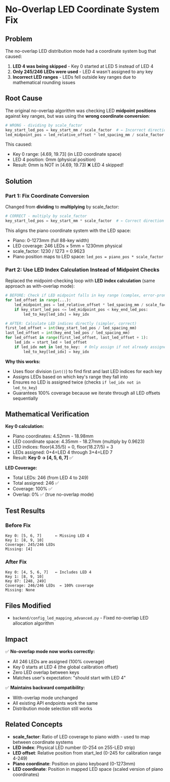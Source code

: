 # No-Overlap LED Coordinate System Fix

## Problem

The no-overlap LED distribution mode had a coordinate system bug that caused:
1. **LED 4 was being skipped** - Key 0 started at LED 5 instead of LED 4
2. **Only 245/246 LEDs were used** - LED 4 wasn't assigned to any key
3. **Incorrect LED ranges** - LEDs fell outside key ranges due to mathematical rounding issues

## Root Cause

The original no-overlap algorithm was checking LED **midpoint positions** against key ranges, but was using the **wrong coordinate conversion**:

```python
# WRONG - dividing by scale_factor
key_start_led_pos = key_start_mm / scale_factor  # ← Incorrect direction
led_midpoint_pos = led_relative_offset * led_spacing_mm / scale_factor  # ← Mismatch
```

This caused:
- Key 0 range: [4.69, 19.73] (in LED coordinate space)
- LED 4 position: 0mm (physical position)
- Result: 0mm is NOT in [4.69, 19.73) ❌ LED 4 skipped!

## Solution

### Part 1: Fix Coordinate Conversion
Changed from **dividing** to **multiplying** by scale_factor:

```python
# CORRECT - multiply by scale_factor
key_start_led_pos = key_start_mm * scale_factor  # ← Correct direction
```

This aligns the piano coordinate system with the LED space:
- Piano: 0-1273mm (full 88-key width)
- LED coverage: 246 LEDs × 5mm = 1230mm physical
- scale_factor: 1230 / 1273 = 0.9623
- Piano position maps to LED space: `led_pos = piano_pos * scale_factor`

### Part 2: Use LED Index Calculation Instead of Midpoint Checks
Replaced the midpoint-checking loop with **LED index calculation** (same approach as with-overlap mode):

```python
# BEFORE: Check if LED midpoint falls in key range (complex, error-prone)
for led_offset in range(...):
    led_midpoint_pos = led_relative_offset * led_spacing_mm / scale_factor
    if key_start_led_pos <= led_midpoint_pos < key_end_led_pos:
        led_to_key[led_idx] = key_idx

# AFTER: Calculate LED indices directly (simpler, correct)
first_led_offset = int(key_start_led_pos / led_spacing_mm)
last_led_offset = int(key_end_led_pos / led_spacing_mm)
for led_offset in range(first_led_offset, last_led_offset + 1):
    led_idx = start_led + led_offset
    if led_idx not in led_to_key:  # Only assign if not already assigned
        led_to_key[led_idx] = key_idx
```

**Why this works:**
- Uses floor division (`int()`) to find first and last LED indices for each key
- Assigns LEDs based on which key's range they fall into
- Ensures no LED is assigned twice (checks `if led_idx not in led_to_key`)
- Guarantees 100% coverage because we iterate through all LED offsets sequentially

## Mathematical Verification

**Key 0 calculation:**
- Piano coordinates: 4.52mm - 18.98mm
- LED coordinate space: 4.35mm - 18.27mm (multiply by 0.9623)
- LED indices: floor(4.35/5) = 0, floor(18.27/5) = 3
- LEDs assigned: 0+4=LED 4 through 3+4=LED 7
- Result: **Key 0 → [4, 5, 6, 7]** ✅

**LED Coverage:**
- Total LEDs: 246 (from LED 4 to 249)
- Total assigned: 246 ✅
- Coverage: 100% ✅
- Overlap: 0% ✅ (true no-overlap mode)

## Test Results

### Before Fix
```
Key 0: [5, 6, 7]      ← Missing LED 4
Key 1: [8, 9, 10]
Coverage: 245/246 LEDs
Missing: [4]
```

### After Fix
```
Key 0: [4, 5, 6, 7]   ← Includes LED 4
Key 1: [8, 9, 10]
Key 87: [248, 249]
Coverage: 246/246 LEDs  ← 100% coverage
Missing: None
```

## Files Modified

- `backend/config_led_mapping_advanced.py` - Fixed no-overlap LED allocation algorithm

## Impact

✅ **No-overlap mode now works correctly:**
- All 246 LEDs are assigned (100% coverage)
- Key 0 starts at LED 4 (the global calibration offset)
- Zero LED overlap between keys
- Matches user's expectation: "should start with LED 4"

✅ **Maintains backward compatibility:**
- With-overlap mode unchanged
- All existing API endpoints work the same
- Distribution mode selection still works

## Related Concepts

- **scale_factor**: Ratio of LED coverage to piano width - used to map between coordinate systems
- **LED index**: Physical LED number (0-254 on 255-LED strip)
- **LED offset**: Relative position from start_led (0-245 for calibration range 4-249)
- **Piano coordinate**: Position on piano keyboard (0-1273mm)
- **LED coordinate**: Position in mapped LED space (scaled version of piano coordinates)

